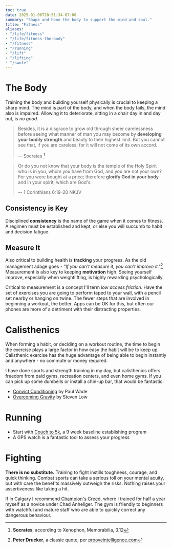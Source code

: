 ```yaml
---
toc: true
date: 2025-01-06T20:51:34-07:00
summary: "Shape and hone the body to support the mind and soul."
title: "Fitness"
aliases:
- "/life/fitness"
- "/life/fitness-the-body"
- "/fitness"
- "/running"
- "/lift"
- "/lifting"
- "/swole"
---
```


# The Body

Training the body and building yourself physically is crucial to
keeping a sharp mind. The mind is part of the body, and when the body
fails, the mind also is impaired. Allowing it to deteriorate, sitting
in a chair day in and day out, is *no good.*

> Besides, it is a disgrace to grow old through sheer carelessness
> before seeing what manner of man you may become by **developing your
> bodily strength** and beauty to their highest limit. But you cannot
> see that, if you are careless; for it will not come of its own
> accord.
>
> -- Socrates [^1]

> Or do you not know that your body is the temple of the Holy Spirit
> who is in you, whom you have from God, and you are not your own? For
> you were bought at a price; therefore **glorify God in your body** and
> in your spirit, which are God's.
>
> -- 1 Corinthians 6:19-20 NKJV

## Consistency is Key

Disciplined **consistency** is the name of the game when it comes to
fitness. A regimen must be established and kept, or else you will
succumb to habit and decision fatigue.

## Measure It

Also critical to building health is **tracking** your progress. As the
old management adage goes - *"If you can't measure it, you can't
improve it."*[^2] Measurement is also key to keeping **motivation**
high. Seeing yourself improve, especially when weightlifting, is
highly rewarding psychologically.

Critical to measurement is a concept I'll term *low access friction*.
Have the set of exercises you are going to perform taped to your wall,
with a pencil set nearby or hanging on twine. The fewer steps that are
involved in beginning a workout, the better. Apps can be OK for this,
but often our phones are more of a detriment with their distracting
properties.

# Calisthenics

When forming a habit, or deciding on a workout routine, the time to
begin the exercise plays a large factor in how easy the habit will be
to keep up. Calisthenic exercise has the huge advantage of being able
to begin instantly and anywhere - no commute or money required.

I have done sports and strength training in my day, but calisthenics
offers freedom from paid gyms, recreation centers, and even home gyms.
If you can pick up some dumbells or install a chin-up bar, that would
be fantastic.

- [Convict Conditioning](https://stevenlow.org/overcoming-gravity/) by Paul Wade
- [Overcoming Gravity](https://stevenlow.org/overcoming-gravity/) by Steven Low

# Running

- Start with [Couch to 5k](https://c25k.com/), a 9 week baseline
  establishing program
- A GPS watch is a fantastic tool to assess your progress

# Fighting

**There is no substitute.** Training to fight instills toughness,
courage, and quick thinking. Combat sports can take a serious toll on
your mental acuity, but with care the benefits massively outweigh the
risks. Nothing raises your assertiveness like taking a hit.

If in Calgary I recommend [Champion's
Creed](https://championscreed.ca/), where I trained for half a year
myself as a novice under Chad Anheliger. The gym is friendly to
beginners with watchful and mature staff who are able to quickly
correct any dangerous behaviour.

[^1]: **Socrates**, according to Xenophon, Memorabilia, 3.12

[^2]: **Peter Drucker**, a classic quote, per [prooveintelligence.com](https://www.prooveintelligence.com/blog/an-ode-to-the-kpi-if-you-cant-measure-it-you-cant-improve-it/)
